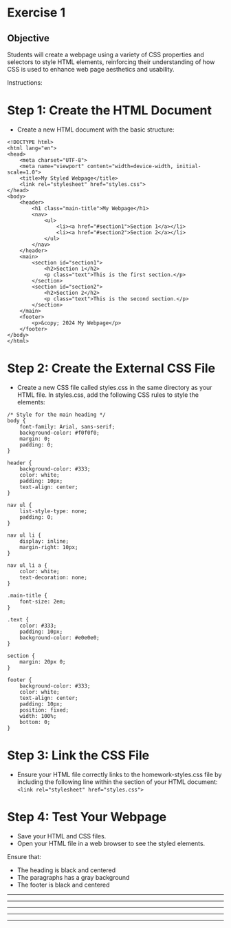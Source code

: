 # Exercise 1

## Objective
Students will create a webpage using a variety of CSS properties and selectors to style HTML elements, reinforcing their understanding of how CSS is used to enhance web page aesthetics and usability.

Instructions:

# Step 1: Create the HTML Document
- Create a new HTML document with the basic structure:
```
<!DOCTYPE html>
<html lang="en">
<head>
    <meta charset="UTF-8">
    <meta name="viewport" content="width=device-width, initial-scale=1.0">
    <title>My Styled Webpage</title>
    <link rel="stylesheet" href="styles.css">
</head>
<body>
    <header>
        <h1 class="main-title">My Webpage</h1>
        <nav>
            <ul>
                <li><a href="#section1">Section 1</a></li>
                <li><a href="#section2">Section 2</a></li>
            </ul>
        </nav>
    </header>
    <main>
        <section id="section1">
            <h2>Section 1</h2>
            <p class="text">This is the first section.</p>
        </section>
        <section id="section2">
            <h2>Section 2</h2>
            <p class="text">This is the second section.</p>
        </section>
    </main>
    <footer>
        <p>&copy; 2024 My Webpage</p>
    </footer>
</body>
</html>
```

# Step 2: Create the External CSS File
- Create a new CSS file called styles.css in the same directory as your HTML file.
In styles.css, add the following CSS rules to style the elements:
``` 
/* Style for the main heading */
body {
    font-family: Arial, sans-serif;
    background-color: #f0f0f0;
    margin: 0;
    padding: 0;
}

header {
    background-color: #333;
    color: white;
    padding: 10px;
    text-align: center;
}

nav ul {
    list-style-type: none;
    padding: 0;
}

nav ul li {
    display: inline;
    margin-right: 10px;
}

nav ul li a {
    color: white;
    text-decoration: none;
}

.main-title {
    font-size: 2em;
}

.text {
    color: #333;
    padding: 10px;
    background-color: #e0e0e0;
}

section {
    margin: 20px 0;
}

footer {
    background-color: #333;
    color: white;
    text-align: center;
    padding: 10px;
    position: fixed;
    width: 100%;
    bottom: 0;
}

```


# Step 3: Link the CSS File
- Ensure your HTML file correctly links to the homework-styles.css file by including the following line within the <head> section of your HTML document: 
``` <link rel="stylesheet" href="styles.css"> ```

# Step 4: Test Your Webpage
- Save your HTML and CSS files.
- Open your HTML file in a web browser to see the styled elements.

Ensure that: 
- The heading is black and centered 
- The paragraphs has a gray background 
- The footer is black and centered 



--------------------------------------------------------------------------------------------------------------------------------------------------------------
--------------------------------------------------------------------------------------------------------------------------------------------------------------
--------------------------------------------------------------------------------------------------------------------------------------------------------------
--------------------------------------------------------------------------------------------------------------------------------------------------------------
--------------------------------------------------------------------------------------------------------------------------------------------------------------